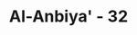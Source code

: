 ---
title: "Al-Anbiya' - 32"
no: 32
arabic_no: ٣٢
ayah: وَجَعَلْنَا السَّمَاۤءَ سَقْفًا مَّحْفُوْظًاۚ وَهُمْ عَنْ اٰيٰتِهَا مُعْرِضُوْنَ 
translation: "Dan Kami menjadikan langit sebagai atap yang terpelihara, namun mereka tetap berpaling dari tanda-tanda (kebesaran Allah) itu (matahari, bulan, angin, awan, dan lain-lain)."
tafsir: "Pada ayat ini Allah mengarahkan perhatian manusia kepada benda-benda langit, yang diciptakan-Nya sedemikian rupa sehingga masing-masing berjalan dan beredar dengan teratur, tanpa jatuh berguguran atau bertabrakan satu sama lainnya. Semua itu dipelihara dengan suatu kekuatan yang disebut \"daya tarik menarik\" antara benda-benda langit itu, termasuk matahari dan bumi. Ini juga merupakan bukti yang nyata tentang wujud dan kekuasaan Allah. Akan tetapi banyak orang tidak memperhatikan bukti-bukti tersebut.\n\nPadahal kalau kita naik pesawat terbang di atas ketinggian 10.000 mil, kita melihat awan di bawah kita, hujan yang turun pun di bawah kita, sehingga tampak jelas bumi ini dilapisi langit yang sangat kuat dan atmosfir bumi serta zat oksigen yang diperlukan manusia dan berbagai makhluk tumbuh-tumbuhan dan hewan tetap terpelihara dibatasi oleh langit yang sangat kuat terjaga itu.\n\nMenurut para saintis, ayat ini menegaskan bahwa langit adalah atap yang terpelihara. Sebagaimana layaknya sebuah atap, langit berfungsi untuk melindungi segala sesuatu yang ada di bawahnya, termasuk manusia. Berbeda dengan bulan, karena ia tidak memiliki pelindung, maka kita mendapatkan permukaan bulan sangat tidak rata, dipenuhi dengan kawah-kawah akibat tumbukan dengan meteor. Atmosfer bumi menghancurkan semua meteor yang mendekati bumi dan memfilter sinar yang berbahaya, yang berasal dari ledakan energi fusi di matahari. Atmosfer hanya membiarkan masuk sinar, gelombang radio yang tidak berbahaya. Sinar ultra violet misalnya. Sinar ini hanya dibiarkan masuk dalam kadar tertentu yang sangat dibutuhkan oleh tumbuhan untuk melakukan fotosintesa, dan pada gilirannya memberikan manfaat bagi manusia. Dalam lapisan atmosfer, terdapat sebuah pelindung yang disebut \"Sabuk radiasi Van Allen\" yang melindungi bumi dari benda-benda langit yang menuju bumi. Demikianlah, langit telah berperan sebagai atap pelindung bagi mahluk di muka bumi.\n\nAtap langit ini akan terus terpelihara selama bumi ini ada, karena lapisan-lapisan pelindung ini terkait dengan struktur inti bumi. Sabuk Van Allen dihasilkan dari interaksi medan magnet yang dihasilkan oleh inti bumi. Inti bumi banyak mengandung logam-logam magnetik, seperti besi dan nikel. Nukleusnya sendiri terdiri dari dua bagian, inti dalamnya padat dan inti luarnya cair. Kedua lapisan ini masing-masing berputar seiring dengan rotasi bumi. Perputaran ini menimbulkan efek magnetik pada logam-logam dalam struktur bumi yang pada gilirannya membentuk medan magnetik. Sabuk Van Allen merupakan perpanjangan dari medan magnet ini yang terbentang sampai lapisan atmosfer terluar.\n\nBetapa ilmu dan kebijaksanaan Allah yang selalu melindungi mahluk ciptaan-Nya. Mengapa hal-hal demikian tidak dipahami oleh banyak manusia, sehingga mereka masih berpaling dari kebenaran dan kekuasaan Allah, padahal begitu jelas tanda-tanda kekuasaan Allah di alam ini."
---